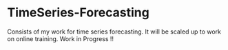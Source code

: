 # TimeSeries-Forecasting
Consists of my work for time series forecasting. It will be scaled up to work on online training. Work in Progress !!
